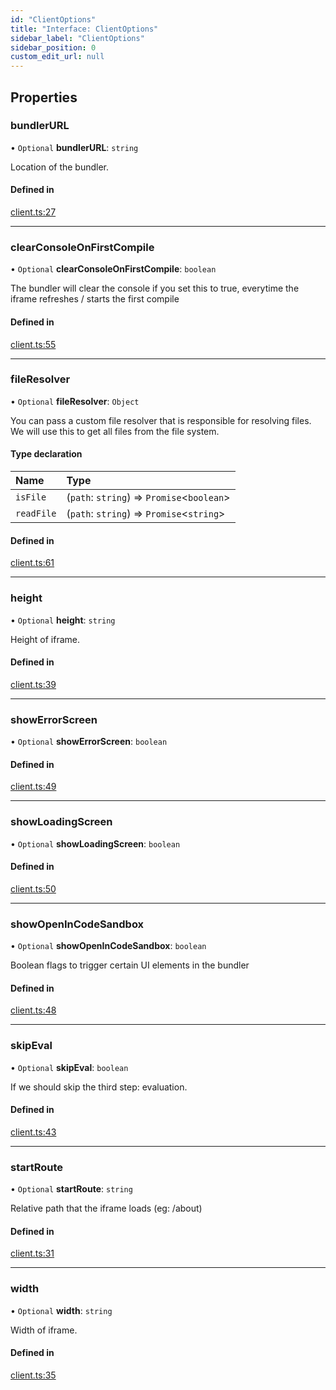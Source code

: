 ```yaml
---
id: "ClientOptions"
title: "Interface: ClientOptions"
sidebar_label: "ClientOptions"
sidebar_position: 0
custom_edit_url: null
---
```


## Properties

### bundlerURL

• `Optional` **bundlerURL**: `string`

Location of the bundler.

#### Defined in

[client.ts:27](https://github.com/codesandbox/sandpack/blob/e7cb439/sandpack-client/src/client.ts#L27)

___

### clearConsoleOnFirstCompile

• `Optional` **clearConsoleOnFirstCompile**: `boolean`

The bundler will clear the console if you set this to true, everytime the iframe refreshes / starts the first compile

#### Defined in

[client.ts:55](https://github.com/codesandbox/sandpack/blob/e7cb439/sandpack-client/src/client.ts#L55)

___

### fileResolver

• `Optional` **fileResolver**: `Object`

You can pass a custom file resolver that is responsible for resolving files.
We will use this to get all files from the file system.

#### Type declaration

| Name | Type |
| :------ | :------ |
| `isFile` | (`path`: `string`) => `Promise`<`boolean`\> |
| `readFile` | (`path`: `string`) => `Promise`<`string`\> |

#### Defined in

[client.ts:61](https://github.com/codesandbox/sandpack/blob/e7cb439/sandpack-client/src/client.ts#L61)

___

### height

• `Optional` **height**: `string`

Height of iframe.

#### Defined in

[client.ts:39](https://github.com/codesandbox/sandpack/blob/e7cb439/sandpack-client/src/client.ts#L39)

___

### showErrorScreen

• `Optional` **showErrorScreen**: `boolean`

#### Defined in

[client.ts:49](https://github.com/codesandbox/sandpack/blob/e7cb439/sandpack-client/src/client.ts#L49)

___

### showLoadingScreen

• `Optional` **showLoadingScreen**: `boolean`

#### Defined in

[client.ts:50](https://github.com/codesandbox/sandpack/blob/e7cb439/sandpack-client/src/client.ts#L50)

___

### showOpenInCodeSandbox

• `Optional` **showOpenInCodeSandbox**: `boolean`

Boolean flags to trigger certain UI elements in the bundler

#### Defined in

[client.ts:48](https://github.com/codesandbox/sandpack/blob/e7cb439/sandpack-client/src/client.ts#L48)

___

### skipEval

• `Optional` **skipEval**: `boolean`

If we should skip the third step: evaluation.

#### Defined in

[client.ts:43](https://github.com/codesandbox/sandpack/blob/e7cb439/sandpack-client/src/client.ts#L43)

___

### startRoute

• `Optional` **startRoute**: `string`

Relative path that the iframe loads (eg: /about)

#### Defined in

[client.ts:31](https://github.com/codesandbox/sandpack/blob/e7cb439/sandpack-client/src/client.ts#L31)

___

### width

• `Optional` **width**: `string`

Width of iframe.

#### Defined in

[client.ts:35](https://github.com/codesandbox/sandpack/blob/e7cb439/sandpack-client/src/client.ts#L35)
